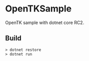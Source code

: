 # OpenTKSample

OpenTK sample with dotnet core RC2.

## Build

```
> dotnet restore
> dotnet run
```
